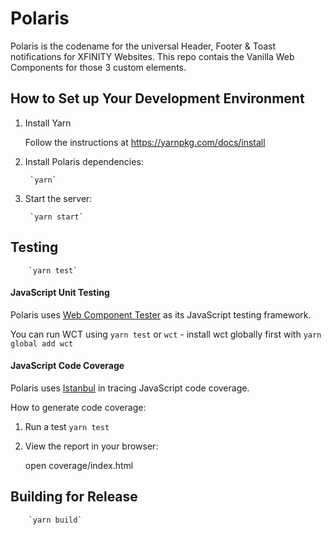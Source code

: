 # Polaris

Polaris is the codename for the universal Header, Footer &amp; Toast notifications for XFINITY Websites.
This repo contais the Vanilla Web Components for those 3 custom elements.

## How to Set up Your Development Environment

1. Install Yarn

     Follow the instructions at https://yarnpkg.com/docs/install

5. Install Polaris dependencies:

        `yarn`

6. Start the server:

        `yarn start`

## Testing

        `yarn test`

#### JavaScript Unit Testing

Polaris uses [Web Component Tester](https://github.com/Polymer/web-component-tester) as its JavaScript testing framework.

You can run WCT using `yarn test` or `wct` - install wct globally first with `yarn global add wct`

#### JavaScript Code Coverage

Polaris uses [Istanbul](http://gotwarlost.github.io/istanbul/) in tracing JavaScript code coverage.

How to generate code coverage:

1. Run a test `yarn test`

2. View the report in your browser:

    open coverage/index.html

## Building for Release

        `yarn build`
